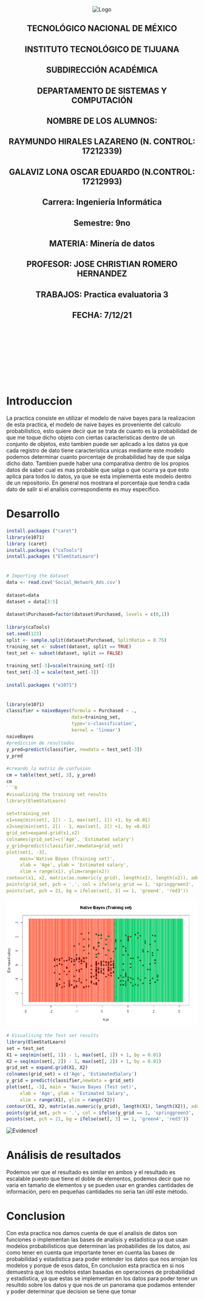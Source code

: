 <p align="center">
    <img alt="Logo" src="https://www.tijuana.tecnm.mx/wp-content/uploads/2021/08/liston-de-logos-oficiales-educacion-tecnm-FEB-2021.jpg" width=850 height=250>
</p>

<H2><p align="Center">TECNOLÓGICO NACIONAL DE MÉXICO</p></H2>

<H2><p align="Center">INSTITUTO TECNOLÓGICO DE TIJUANA</p></H2>

<H2><p align="Center">SUBDIRECCIÓN ACADÉMICA</p></H2>

<H2><p align="Center">DEPARTAMENTO DE SISTEMAS Y COMPUTACIÓN</p></H2>

<H2><p align="Center">NOMBRE DE LOS ALUMNOS: </p></H2>

<H2><p align="Center">RAYMUNDO HIRALES LAZARENO (N. CONTROL: 17212339)</p></H2>

<H2><p align="Center">GALAVIZ LONA OSCAR EDUARDO (N.CONTROL: 17212993)</p></H2>

<H2><p align="Center">Carrera: Ingeniería Informática</p></H2>

<H2><p align="Center">Semestre: 9no </p></H2>

<H2><p align="Center">MATERIA: Minería de datos</p></H2>

<H2><p align="Center">PROFESOR: JOSE CHRISTIAN ROMERO HERNANDEZ</p></H2>

<H2><p align="Center">TRABAJOS: Practica evaluatoria 3</p></H2>

<H2><p align="Center">FECHA: 7/12/21</p></H2>

<br>
<br>
<br>
<br>
<br>
<br>
<br>
<br>

# Introduccion

La practica consiste en utilizar el modelo de naive bayes para la realizacion de esta practica, el modelo de naive bayes es proveniente del calculo probabilistico, esto quiere decir que se trata de cuanto es la probabilidad de que me toque dicho objeto con ciertas caracteristicas dentro de un conjunto de objetos, esto tambien puede ser aplicado a los datos ya que cada registro de dato tiene caracteristica unicas mediante este modelo podemos determinar cuanto porcentaje de probabilidad hay de que salga dicho dato. Tambien puede haber una comparativa dentro de los propios datos de saber cual es mas probable que salga o que ocurra ya que esto aplica para todos lo datos, ya que se esta implementa este modelo dentro de un repositorio. En general nos mostrara el porcentaja que tendra cada dato de salir si el analisis correspondiente es muy especifico.

# Desarrollo

```R
install.packages ("caret")
library(e1071)
library (caret)
install.packages ("caTools")
install.packages ("ElemStatLearn")


# Importing the dataset
data <- read.csv('Social_Network_Ads.csv')

dataset=data
dataset = data[3:5]

dataset$Purchased=factor(dataset$Purchased, levels = c(0,1))

library(caTools)
set.seed(123)
split <- sample.split(dataset$Purchased, SplitRatio = 0.75)
training_set <- subset(dataset, split == TRUE)
test_set <- subset(dataset, split == FALSE)

training_set[-3]=scale(training_set[-3])
test_set[-3] = scale(test_set[-3])

install.packages ("e1071")


library(e1071)
classifier = naiveBayes(formula = Purchased ~ .,
                        data=training_set,
                        type='c-classification',
                        kernel = 'linear')
naiveBayes
#prediccion de resultados
y_pred=predict(classifier, newdata = test_set[-3])
y_pred

#creando la matriz de confusion
cm = table(test_set[, 3], y_pred)
cm
```R
#visualizing the training set results
library(ElemStatLearn)

set=training_set
x1=seq(min(set[, 1]) - 1, max(set[, 1]) +1, by =0.01)
x2=seq(min(set[, 2]) - 1, max(set[, 2]) +1, by =0.01)
grid_set=expand.grid(x1,x2)
colnames(grid_set)=c('Age', 'Estimated salary')
y_grid=predict(classifier,newdata=grid_set)
plot(set[, -3],
     main='Native Bayes (Training set)',
     xlab = 'Age', ylab = 'Estimated salary',
     xlim = range(x1), ylim=range(x2))
contour(x1, x2, matrix(as.numeric(y_grid), length(x1), length(x2)), add=TRUE)
points(grid_set, pch = '.', col = ifelse(y_grid == 1, 'springgreen3', 'tomato'))
points(set, pch = 21, bg = ifelse(set[, 3] == 1, 'green4', 'red3'))
```
<img alt="Evidence1" src="./../../Unidad 3/Practica Evaluatoria U3/IMG/Native Bayes (Training-Set).png">

```R
# Visualising the Test set results
library(ElemStatLearn)
set = test_set
X1 = seq(min(set[, 1]) - 1, max(set[, 1]) + 1, by = 0.01)
X2 = seq(min(set[, 2]) - 1, max(set[, 2]) + 1, by = 0.01)
grid_set = expand.grid(X1, X2)
colnames(grid_set) = c('Age', 'EstimatedSalary')
y_grid = predict(classifier,newdata = grid_set)
plot(set[, -3], main = 'Naive Bayes (Test set)',
     xlab = 'Age', ylab = 'Estimated Salary',
     xlim = range(X1), ylim = range(X2))
contour(X1, X2, matrix(as.numeric(y_grid), length(X1), length(X2)), add = TRUE)
points(grid_set, pch = '.', col = ifelse(y_grid == 1, 'springgreen3', 'tomato'))
points(set, pch = 21, bg = ifelse(set[, 3] == 1, 'green4', 'red3'))
```
<img alt="Evidence1" src="./../../Unidad 3/Practica Evaluatiria U3/IMG/Naive Bayes (Test set).png">

# Análisis de resultados

Podemos ver que el resultado es similar en ambos y el resultado es escalable puesto que tiene el doble de elementos, podemos decir que no varia en tamaño de elementos y se pueden usar en grandes cantidades de información, pero en pequeñas cantidades no seria tan útil este método.

# Conclusion

Con esta practica nos damos cuenta de que el analisis de datos son funciones o implementan las bases de analisis y estadistica ya que usan modelos probabilisticos que determinan las probabilides de los datos, asi como tener en cuenta que importante tener en cuenta las bases de probabilidad y estadistica para poder entender los datos que nos arrojan los modelos y porque de esos datos, En conclusion esta practica en si nos demuestra que los modelos estan basadas en operaciones de probabilidad y estadistica, ya que estas se implementan en los datos para poder tener un resultdo sobre los datos y que nos de un panorama que podamos entender y poder determinar que decision se tiene que tomar